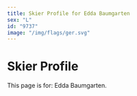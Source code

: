 ```yaml
---
title: Skier Profile for Edda Baumgarten
sex: "L"
id: "9737"
image: "/img/flags/ger.svg" 
---
```


# Skier Profile

This page is for: Edda Baumgarten.
    